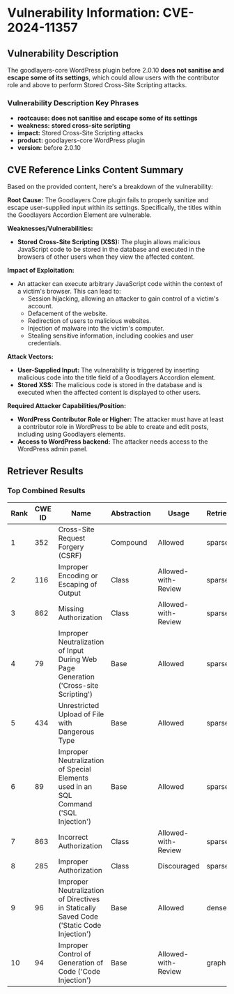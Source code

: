 # Vulnerability Information: CVE-2024-11357

## Vulnerability Description
The goodlayers-core WordPress plugin before 2.0.10 **does not sanitise and escape some of its settings**, which could allow users with the contributor role and above to perform Stored Cross-Site Scripting attacks.

### Vulnerability Description Key Phrases
- **rootcause:** **does not sanitise and escape some of its settings**
- **weakness:** **stored cross-site scripting**
- **impact:** Stored Cross-Site Scripting attacks
- **product:** goodlayers-core WordPress plugin
- **version:** before 2.0.10

## CVE Reference Links Content Summary
Based on the provided content, here's a breakdown of the vulnerability:

**Root Cause:** The Goodlayers Core plugin fails to properly sanitize and escape user-supplied input within its settings. Specifically, the titles within the Goodlayers Accordion Element are vulnerable.

**Weaknesses/Vulnerabilities:**
- **Stored Cross-Site Scripting (XSS):** The plugin allows malicious JavaScript code to be stored in the database and executed in the browsers of other users when they view the affected content.

**Impact of Exploitation:**
- An attacker can execute arbitrary JavaScript code within the context of a victim's browser. This can lead to:
  - Session hijacking, allowing an attacker to gain control of a victim's account.
  - Defacement of the website.
  - Redirection of users to malicious websites.
  - Injection of malware into the victim's computer.
  - Stealing sensitive information, including cookies and user credentials.

**Attack Vectors:**
- **User-Supplied Input:** The vulnerability is triggered by inserting malicious code into the title field of a Goodlayers Accordion element.
- **Stored XSS:** The malicious code is stored in the database and is executed when the affected content is displayed to other users.

**Required Attacker Capabilities/Position:**
- **WordPress Contributor Role or Higher:** The attacker must have at least a contributor role in WordPress to be able to create and edit posts, including using Goodlayers elements.
- **Access to WordPress backend:** The attacker needs access to the WordPress admin panel.

## Retriever Results

### Top Combined Results

| Rank | CWE ID | Name | Abstraction | Usage  | Retrievers | Individual Scores |
|------|--------|------|-------------|-------|------------|-------------------|
| 1 | 352 | Cross-Site Request Forgery (CSRF) | Compound | Allowed | sparse | 0.359 |
| 2 | 116 | Improper Encoding or Escaping of Output | Class | Allowed-with-Review | sparse | 0.285 |
| 3 | 862 | Missing Authorization | Class | Allowed-with-Review | sparse | 0.261 |
| 4 | 79 | Improper Neutralization of Input During Web Page Generation ('Cross-site Scripting') | Base | Allowed | sparse | 0.258 |
| 5 | 434 | Unrestricted Upload of File with Dangerous Type | Base | Allowed | sparse | 0.251 |
| 6 | 89 | Improper Neutralization of Special Elements used in an SQL Command ('SQL Injection') | Base | Allowed | sparse | 0.233 |
| 7 | 863 | Incorrect Authorization | Class | Allowed-with-Review | sparse | 0.223 |
| 8 | 285 | Improper Authorization | Class | Discouraged | sparse | 0.213 |
| 9 | 96 | Improper Neutralization of Directives in Statically Saved Code ('Static Code Injection') | Base | Allowed | dense | 0.551 |
| 10 | 94 | Improper Control of Generation of Code ('Code Injection') | Base | Allowed-with-Review | graph | 0.002 |

